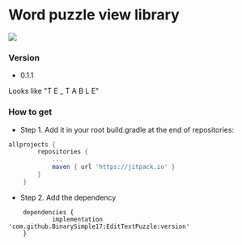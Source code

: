 # Word puzzle view library #

[![](https://jitpack.io/v/BinarySimple17/EditTextPuzzle.svg)](https://jitpack.io/#BinarySimple17/EditTextPuzzle)

### Version ###

* 0.1.1

Looks like "T E _ T A B L E"

### How to get ###
* Step 1. Add it in your root build.gradle at the end of repositories:
``` gradle
allprojects {
		repositories {
			...
			maven { url 'https://jitpack.io' }
		}
	}
```
* Step 2. Add the dependency
```
	dependencies {
	        implementation 'com.github.BinarySimple17:EditTextPuzzle:version'
	}
```
